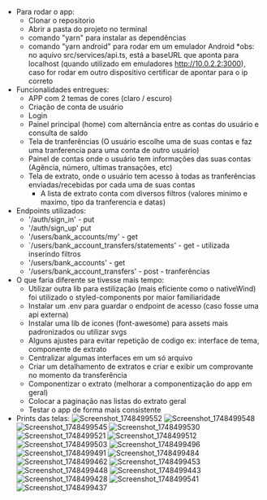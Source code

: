 - Para rodar o app:
    - Clonar o repositorio
    - Abrir a pasta do projeto no terminal
    - comando "yarn" para instalar as dependências
    - comando "yarn android" para rodar em um emulador Android
    *obs: no aquivo src/services/api.ts, está a baseURL que aponta para localhost (quando utilizado em emuladores http://10.0.2.2:3000), caso for rodar em outro dispositivo certificar de apontar para o ip correto
- Funcionalidades entregues:
    - APP com 2 temas de cores (claro / escuro)
    - Criação de conta de usuário
    - Login
    - Painel principal (home) com alternância entre as contas do usuário e consulta de saldo
    - Tela de tranferências (O usuário escolhe uma de suas contas e faz uma tranferencia para uma conta de outro usuário)
    - Painel de contas onde o usuário tem informações das suas contas (Agência, número, ultimas transações, etc)
    - Tela de extrato, onde o usuário tem acesso à todas as tranferências enviadas/recebidas por cada uma de suas contas
      - A lista de extrato
 conta com diversos filtros (valores minimo e maximo, tipo da tranferencia e datas)
- Endpoints utilizados:
    - '/auth/sign_in' - put
    - '/auth/sign_up' put 
    - '/users/bank_accounts/my' - get
    - `/users/bank_account_transfers/statements' - get - utilizada inserindo filtros
    - '/users/bank_accounts' - get
    - '/users/bank_account_transfers' - post - tranferências
- O que faria diferente se tivesse mais tempo:
    - Utilizar outra lib para estilização (mais eficiente como o nativeWind) foi utilizado o styled-components por maior familiaridade
    - Instalar um .env para guardar o endpoint de acesso (caso fosse uma api externa)
    - Instalar uma lib de icones (font-awesome) para assets mais padronizados ou utilizar svgs
    - Alguns ajustes para evitar repetição de codigo ex: interface de tema, componente de extrato
    - Centralizar algumas interfaces em um só arquivo
    - Criar um detalhamento de extratos e criar e exibir um comprovante no momento da transferência
    - Componentizar o extrato (melhorar a componentização do app em geral)
    - Colocar a paginação nas listas do extrato geral
    - Testar o app de forma mais consistente
- Prints das telas:
![Screenshot_1748499552](https://github.com/user-attachments/assets/dcccabb7-8b46-4699-be03-657e3c1b15c8)
![Screenshot_1748499548](https://github.com/user-attachments/assets/53c56ea1-2126-4ddd-af76-7d8ebc3f427d)
![Screenshot_1748499545](https://github.com/user-attachments/assets/6542de43-6a07-4dc5-a480-9c3ca8c5f431)
![Screenshot_1748499530](https://github.com/user-attachments/assets/b12cfd33-61be-4537-8ab1-a76251ebba18)
![Screenshot_1748499521](https://github.com/user-attachments/assets/e038749c-1104-4424-a089-7afc25ea30aa)
![Screenshot_1748499512](https://github.com/user-attachments/assets/8f0a260e-b7cd-436d-8bc4-c3d6fb9e871a)
![Screenshot_1748499503](https://github.com/user-attachments/assets/e89a5606-42a0-4a66-b1f4-1f5f5ca99ef8)
![Screenshot_1748499496](https://github.com/user-attachments/assets/6205592f-8d25-42a7-94fa-80303cff61c4)
![Screenshot_1748499491](https://github.com/user-attachments/assets/2785d4a2-001c-467f-96f6-3cd1b60700ee)
![Screenshot_1748499484](https://github.com/user-attachments/assets/b88e42d9-a8e5-4454-bace-7aa9053d70fc)
![Screenshot_1748499462](https://github.com/user-attachments/assets/c8bcb6b9-0be4-41cb-b66c-19f2865c4d2c)
![Screenshot_1748499453](https://github.com/user-attachments/assets/af9c0e06-ccd0-47a5-aa74-ddb5912c68ed)
![Screenshot_1748499448](https://github.com/user-attachments/assets/558c4ad9-ad06-4224-8509-4685f37e363c)
![Screenshot_1748499443](https://github.com/user-attachments/assets/96a80621-a9c1-455e-98fe-c54014aa8062)
![Screenshot_1748499428](https://github.com/user-attachments/assets/c6f36788-04b4-4443-a55d-b7d8a979d403)
![Screenshot_1748499541](https://github.com/user-attachments/assets/6e9c20a5-cfd7-453f-8f10-4ddfc9cc9a0d)
![Screenshot_1748499437](https://github.com/user-attachments/assets/9fea2b87-aa29-4e0f-b288-033f45527956)
